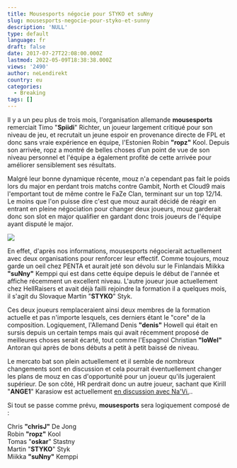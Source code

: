 ```yaml
---
title: Mousesports négocie pour STYKO et suNny
slug: mousesports-negocie-pour-styko-et-sunny
description: 'NULL'
type: default
language: fr
draft: false
date: 2017-07-27T22:08:00.000Z
lastmod: 2022-05-09T18:38:38.000Z
views: '2490'
author: neLendirekt
country: eu
categories:
  - Breaking
tags: []
---
```

Il y a un peu plus de trois mois, l'organisation allemande **mousesports** remerciait Timo "**Spiidi**" Richter, un joueur largement critiqué pour son niveau de jeu, et recrutait un jeune espoir en provenance directe de FPL et donc sans vraie expérience en équipe, l'Estonien Robin **"ropz"** Kool. Depuis son arrivée, ropz a montré de belles choses d'un point de vue de son niveau personnel et l'équipe a également profité de cette arrivée pour améliorer sensiblement ses résultats.

Malgré leur bonne dynamique récente, mouz n'a cependant pas fait le poids lors du major en perdant trois matchs contre Gambit, North et Cloud9 mais l'emportant tout de même contre le FaZe Clan, terminant sur un top 12/14\. Le moins que l'on puisse dire c'est que mouz aurait décidé de réagir en entrant en pleine négociation pour changer deux joueurs, mouz garderait donc son slot en major qualifier en gardant donc trois joueurs de l'équipe ayant disputé le major.  
  
![](/storage/images/597a627eddcd5_14989895250986jpeg.jpeg)

En effet, d'après nos informations, mousesports négocierait actuellement avec deux organisations pour renforcer leur effectif. Comme toujours, mouz garde un oeil chez PENTA et aurait jeté son dévolu sur le Finlandais Miikka **"suNny"** Kemppi qui est dans cette équipe depuis le début de l'année et affiche récemment un excellent niveau. L'autre joueur joue actuellement chez HellRaisers et avait déjà failli rejoindre la formation il a quelques mois, il s'agit du Slovaque Martin "**STYKO**" Styk.

Ces deux joueurs remplaceraient ainsi deux membres de la formation actuelle et pas n'importe lesquels, ces derniers étant le "core" de la composition. Logiquement, l'Allemand Denis **"denis"** Howell qui était en sursis depuis un certain temps mais qui avait récemment proposé de meilleures choses serait écarté, tout comme l'Espagnol Christian **"loWel"** Antoran qui après de bons débuts a petit à petit baissé de niveau.

Le mercato bat son plein actuellement et il semble de nombreux changements sont en discussion et cela pourrait éventuellement changer les plans de mouz en cas d'opportunité pour un joueur qu'ils jugeraient supérieur. De son côté, HR perdrait donc un autre joueur, sachant que Kirill "**ANGE1**" Karasiow est actuellement [en discussion avec Na'Vi.](https://twitter.com/neLendirekt/status/890586508842893313)..

Si tout se passe comme prévu, **mousesports** sera logiquement composé de : 

Chris **"chrisJ"** De Jong  
Robin **"ropz"** Kool  
Tomas "**oskar**" Stastny  
Martin "**STYKO**" Styk  
Miikka **"suNny"** Kemppi
